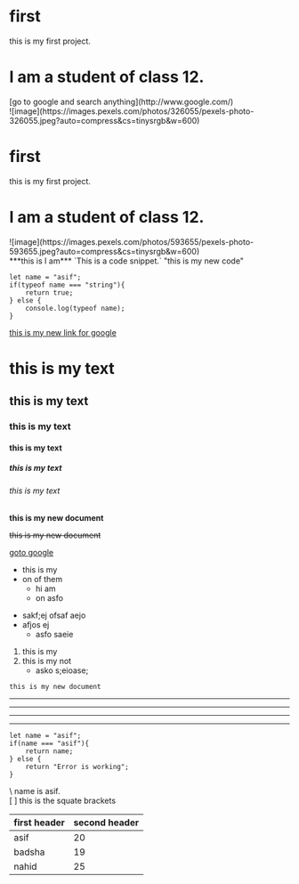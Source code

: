 # first
this is my first project.<br>
<h1>I am a student of class 12.</h1>
[go to google and search anything](http://www.google.com/)
<br>
![image](https://images.pexels.com/photos/326055/pexels-photo-326055.jpeg?auto=compress&cs=tinysrgb&w=600)

# first
this is my first project.<br>
<h1>I am a student of class 12.</h1>
![image](https://images.pexels.com/photos/593655/pexels-photo-593655.jpeg?auto=compress&cs=tinysrgb&w=600)
<br>
***this is I am***
`This is a code snippet.`
"this is my new code"<br>

```
let name = "asif";
if(typeof name === "string"){
    return true;
} else {
    console.log(typeof name);
}
```
<a href="http://www.google.com">this is my new link for google</a>
<!-- ![image](https://images.pexels.com/photos/593655/pexels-photo-593655.jpeg?auto=compress&cs=tinysrgb&w=600)
![image](https://images.pexels.com/photos/268533/pexels-photo-268533.jpeg?auto=compress&cs=tinysrgb&w=600)
![image](https://images.pexels.com/photos/414612/pexels-photo-414612.jpeg?auto=compress&cs=tinysrgb&w=600) -->
# this is my text
## this is my text
### this is my text
#### this is my text
##### this is my text
###### this is my text

**this is my new document**

~~this is my new document~~

[goto google](http://www.google.com)


<!-- ![image](../gori.jpg) -->



- this is my 
- on of them
    - hi am 
   * on asfo 

+ sakf;ej ofsaf aejo
+ afjos ej
   + asfo saeie

1. this is my
2. this is my not
    - asko s;eioase;

`this is my new document`

---
---
***
___


```
let name = "asif";
if(name === "asif"){
    return name;
} else {
    return "Error is working";
}
```

\ name is asif.<br>
[ ] this is the squate brackets


first header | second header 
------------- | --------------
asif | 20
badsha | 19
nahid | 25
